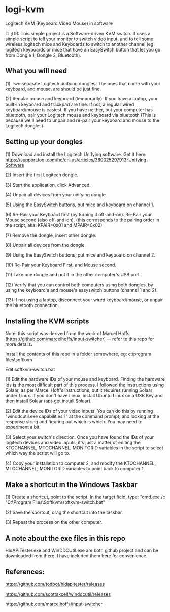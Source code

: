 # logi-kvm
Logitech KVM (Keyboard Video Mouse) in software

TL;DR: This simple project is a Software-driven KVM switch. It uses a simple script to tell your monitor to switch video input, and to tell some wireless logitech mice and Keyboards to switch to another channel (eg: logitech keyboards or mice that have an EasySwitch button that let you go from Dongle 1, Dongle 2, Bluetooth).

## What you will need

(1) Two separate Logitech unifying dongles: The ones that come with your keyboard, and mouse, are should be just fine.

(2) Regular mouse and keyboard (temporarily). If you have a laptop, your built-in keyboard and trackpad are fine. If not, a regular wired keyboard/mouse is easiest. If you have neither, but your computer has bluetooth, pair your Logitech mouse and keyboard via bluetooth (This is because we'll need to unpair and re-pair your keyboard and mouse to the Logitech dongles)

## Setting up your dongles 

(1) Download and install the Logitech Unifying software.
Get it here: https://support.logi.com/hc/en-us/articles/360025297913-Unifying-Software

(2) Insert the first Logitech dongle.

(3) Start the application, click Advanced.

(4) Unpair all devices from your unifying dongle.

(5) Using the EasySwitch buttons, put mice and keyboard on channel 1.

(6) Re-Pair your Keyboard first (by turning it off-and-on). Re-Pair your Mouse second (also off-and-on). (this corresponds to the pairing order in the script, aka: KPAIR=0x01 and MPAIR=0x02)

(7) Remove the dongle, insert other dongle.

(8) Unpair all devices from the dongle.

(9) Using the EasySwitch buttons, put mice and keyboard on channel 2.

(10) Re-Pair your Keyboard First, and Mouse second.

(11) Take one dongle and put it in the other computer's USB port.

(12) Verify that you can control both computers using both dongles, by using the keyboard's and mouse's easyswitch buttons (channel 1 and 2).

(13) If not using a laptop, disconnect your wired keyboard/mouse, or unpair the bluetooth connection.


## Installing the KVM scripts 

Note: this script was derived from the work of Marcel Hoffs (https://github.com/marcelhoffs/input-switcher) -- refer to this repo for more details.

Install the contents of this repo in a folder somewhere, eg: c:\program files\softkvm

Edit softkvm-switch.bat 

(1) Edit the hardware IDs of your mouse and keyboard. Finding the hardware Ids is the most difficult part of this process. I followed the instructions using Solaar, as per Marcel Hoff's instructions, but it requires running Solaar under Linux. If you don't have Linux, install Ubuntu Linux on a USB Key and then install Solaar (apt-get install Solaar).

(2) Edit the device IDs of your video inputs. You can do this by running "winddcutil.exe capabilities 1" at the command prompt, and looking at the response string and figuring out which is which. You may need to experiment a bit.

(3) Select your switch's direction. Once you have found the IDs of your logitech devices and video inputs, it's just a matter of editing the KTOCHANNEL, MTOCHANNEL, MONITORID variables in the script to select which way the script will go to.

(4) Copy your installation to computer 2, and modify the KTOCHANNEL, MTOCHANNEL, MONITORID variables to point back to computer 1.


## Make a shortcut in the Windows Taskbar 

(1) Create a shortcut, point to the script. In the target field, type: "cmd.exe /c "C:\Program Files\Softkvm\softkvm-switch.bat"

(2) Save the shortcut, drag the shortcut into the taskbar.

(3) Repeat the process on the other computer.


## A note about the exe files in this repo 

HidAPITester.exe and WinDDCUtil.exe are both github project and can be downloaded from there. I have included them here for convenience.


## References:

https://github.com/todbot/hidapitester/releases

https://github.com/scottaxcell/winddcutil/releases

https://github.com/marcelhoffs/input-switcher

